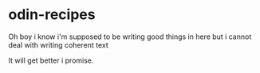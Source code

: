 # odin-recipes

Oh boy i know i'm supposed to be writing good things in here but i cannot 
deal with writing coherent text

It will get better i promise. 